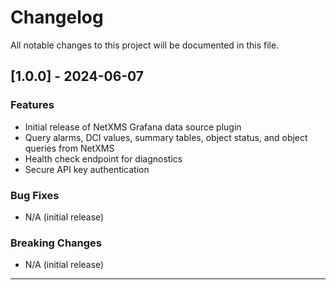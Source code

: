 # Changelog

All notable changes to this project will be documented in this file.

## [1.0.0] - 2024-06-07

### Features
- Initial release of NetXMS Grafana data source plugin
- Query alarms, DCI values, summary tables, object status, and object queries from NetXMS
- Health check endpoint for diagnostics
- Secure API key authentication

### Bug Fixes
- N/A (initial release)

### Breaking Changes
- N/A (initial release)

---
